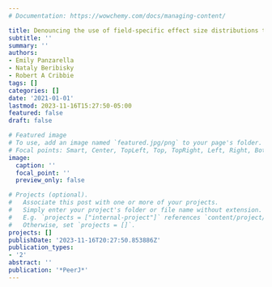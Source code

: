 ```yaml
---
# Documentation: https://wowchemy.com/docs/managing-content/

title: Denouncing the use of field-specific effect size distributions to inform magnitude
subtitle: ''
summary: ''
authors:
- Emily Panzarella
- Nataly Beribisky
- Robert A Cribbie
tags: []
categories: []
date: '2021-01-01'
lastmod: 2023-11-16T15:27:50-05:00
featured: false
draft: false

# Featured image
# To use, add an image named `featured.jpg/png` to your page's folder.
# Focal points: Smart, Center, TopLeft, Top, TopRight, Left, Right, BottomLeft, Bottom, BottomRight.
image:
  caption: ''
  focal_point: ''
  preview_only: false

# Projects (optional).
#   Associate this post with one or more of your projects.
#   Simply enter your project's folder or file name without extension.
#   E.g. `projects = ["internal-project"]` references `content/project/deep-learning/index.md`.
#   Otherwise, set `projects = []`.
projects: []
publishDate: '2023-11-16T20:27:50.853886Z'
publication_types:
- '2'
abstract: ''
publication: '*PeerJ*'
---
```


